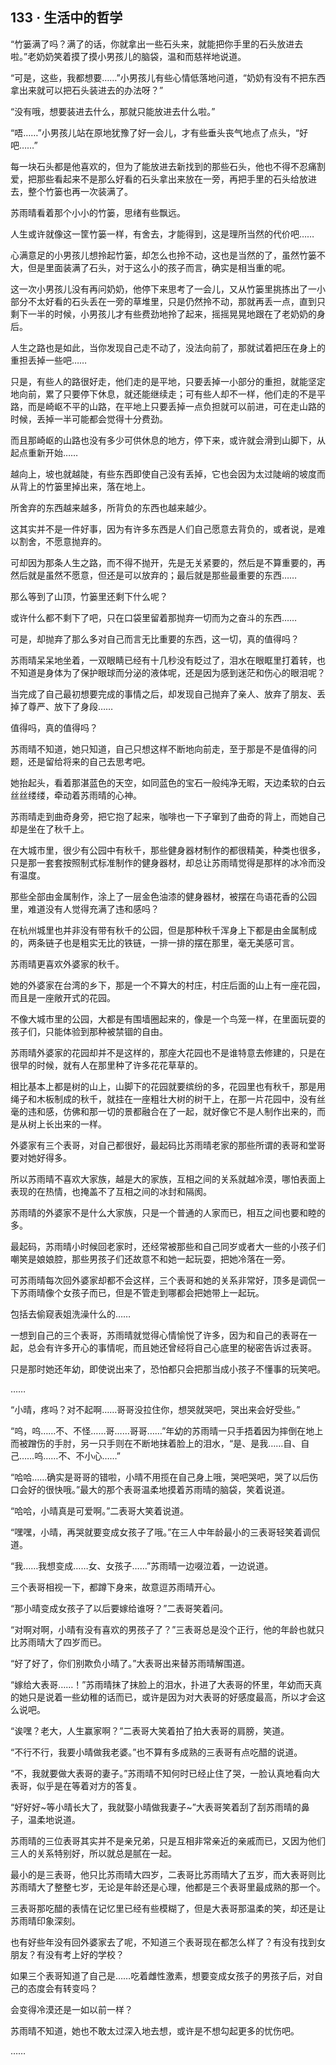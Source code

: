 ## 133 · 生活中的哲学

“竹篓满了吗？满了的话，你就拿出一些石头来，就能把你手里的石头放进去啦。”老奶奶笑着摸了摸小男孩儿的脑袋，温和而慈祥地说道。

“可是，这些，我都想要……”小男孩儿有些心情低落地问道，“奶奶有没有不把东西拿出来就可以把石头装进去的办法呀？”

“没有哦，想要装进去什么，那就只能放进去什么啦。”

“唔……”小男孩儿站在原地犹豫了好一会儿，才有些垂头丧气地点了点头，“好吧……”

每一块石头都是他喜欢的，但为了能放进去新找到的那些石头，他也不得不忍痛割爱，把那些看起来不是那么好看的石头拿出来放在一旁，再把手里的石头给放进去，整个竹篓也再一次装满了。

苏雨晴看着那个小小的竹篓，思绪有些飘远。

人生或许就像这一筐竹篓一样，有舍去，才能得到，这是理所当然的代价吧……

心满意足的小男孩儿想拎起竹篓，却怎么也拎不动，这也是当然的了，虽然竹篓不大，但是里面装满了石头，对于这么小的孩子而言，确实是相当重的呢。

这一次小男孩儿没有再问奶奶，他停下来思考了一会儿，又从竹篓里挑拣出了一小部分不太好看的石头丢在一旁的草堆里，只是仍然拎不动，那就再丢一点，直到只剩下一半的时候，小男孩儿才有些费劲地拎了起来，摇摇晃晃地跟在了老奶奶的身后。

人生之路也是如此，当你发现自己走不动了，没法向前了，那就试着把压在身上的重担丢掉一些吧……

只是，有些人的路很好走，他们走的是平地，只要丢掉一小部分的重担，就能坚定地向前，累了只要停下休息，就还能继续走；可有些人却不一样，他们走的不是平路，而是崎岖不平的山路，在平地上只要丢掉一点负担就可以前进，可在走山路的时候，丢掉一半可能都会觉得十分费劲。

而且那崎岖的山路也没有多少可供休息的地方，停下来，或许就会滑到山脚下，从起点重新开始……

越向上，坡也就越陡，有些东西即使自己没有丢掉，它也会因为太过陡峭的坡度而从背上的竹篓里掉出来，落在地上。

所舍弃的东西越来越多，所背负的东西也越来越少。

这其实并不是一件好事，因为有许多东西是人们自己愿意去背负的，或者说，是难以割舍，不愿意抛弃的。

可却因为那条人生之路，而不得不抛开，先是无关紧要的，然后是不算重要的，再然后就是虽然不愿意，但还是可以放弃的；最后就是那些最重要的东西……

那么等到了山顶，竹篓里还剩下什么呢？

或许什么都不剩下了吧，只在口袋里留着那抛弃一切而为之奋斗的东西……

可是，却抛弃了那么多对自己而言无比重要的东西，这一切，真的值得吗？

苏雨晴呆呆地坐着，一双眼睛已经有十几秒没有眨过了，泪水在眼眶里打着转，也不知道是身体为了保护眼球而分泌的液体呢，还是因为感到迷茫和伤心的眼泪呢？

当完成了自己最初想要完成的事情之后，却发现自己抛弃了亲人、放弃了朋友、丢掉了尊严、放下了身段……

值得吗，真的值得吗？

苏雨晴不知道，她只知道，自己只想这样不断地向前走，至于那是不是值得的问题，还是留给将来的自己去思考吧。

她抬起头，看着那湛蓝色的天空，如同蓝色的宝石一般纯净无暇，天边柔软的白云丝丝缕缕，牵动着苏雨晴的心神。

苏雨晴走到曲奇身旁，把它抱了起来，咖啡也一下子窜到了曲奇的背上，而她自己却是坐在了秋千上。

在大城市里，很少有公园中有秋千，那些健身器材制作的都很精美，种类也很多，只是那一套套按照制式标准制作的健身器材，却总让苏雨晴觉得是那样的冰冷而没有温度。

那些全部由金属制作，涂上了一层金色油漆的健身器材，被摆在鸟语花香的公园里，难道没有人觉得充满了违和感吗？

在杭州城里也并非没有带有秋千的公园，但是那种秋千浑身上下都是由金属制成的，两条链子也是粗实无比的铁链，一排一排的摆在那里，毫无美感可言。

苏雨晴更喜欢外婆家的秋千。

她的外婆家在台湾的乡下，那是一个不算大的村庄，村庄后面的山上有一座花园，而且是一座敞开式的花园。

不像大城市里的公园，大都是有围墙圈起来的，像是一个鸟笼一样，在里面玩耍的孩子们，只能体验到那种被禁锢的自由。

苏雨晴外婆家的花园却并不是这样的，那座大花园也不是谁特意去修建的，只是在很早的时候，就有人在那里种了许多花花草草的。

相比基本上都是树的山上，山脚下的花园就要缤纷的多，花园里也有秋千，那是用绳子和木板制成的秋千，就挂在一座粗壮大树的树干上，在那一片花园中，没有丝毫的违和感，仿佛和那一切的景都融合在了一起，就好像它不是人制作出来的，而是从树上长出来的一样。

外婆家有三个表哥，对自己都很好，最起码比苏雨晴老家的那些所谓的表哥和堂哥要对她好得多。

所以苏雨晴不喜欢大家族，越是大的家族，互相之间的关系就越冷漠，哪怕表面上表现的在热情，也掩盖不了互相之间的冰封和隔阂。

苏雨晴的外婆家不是什么大家族，只是一个普通的人家而已，相互之间也要和睦的多。

最起码，苏雨晴小时候回老家时，还经常被那些和自己同岁或者大一些的小孩子们嘲笑是娘娘腔，那些男孩子们还故意不和她一起玩耍，把她冷落在一旁。

可苏雨晴每次回外婆家却都不会这样，三个表哥和她的关系非常好，顶多是调侃一下苏雨晴像个女孩子而已，但是不管走到哪都会把她带上一起玩。

包括去偷窥表姐洗澡什么的……

一想到自己的三个表哥，苏雨晴就觉得心情愉悦了许多，因为和自己的表哥在一起，总会有许多开心的事情呢，而且她还曾经将自己心底里的秘密告诉过表哥。

只是那时她还年幼，即使说出来了，恐怕都只会把那当成小孩子不懂事的玩笑吧。

……

“小晴，疼吗？对不起啊……哥哥没拉住你，想哭就哭吧，哭出来会好受些。”

“呜，呜……不、不怪……哥……哥哥……”年幼的苏雨晴一只手捂着因为摔倒在地上而被蹭伤的手肘，另一只手则在不断地抹着脸上的泪水，“是、是我……自、自己……呜……不、不小心……”

“哈哈……确实是哥哥的错啦，小晴不用揽在自己身上哦，哭吧哭吧，哭了以后伤口会好的很快哦。”最大的那个表哥温柔地摸着苏雨晴的脑袋，笑着说道。

“哈哈，小晴真是可爱啊。”二表哥大笑着说道。

“嘿嘿，小晴，再哭就要变成女孩子了哦。”在三人中年龄最小的三表哥轻笑着调侃道。

“我……我想变成……女、女孩子……”苏雨晴一边啜泣着，一边说道。

三个表哥相视一下，都蹲下身来，故意逗苏雨晴开心。

“那小晴变成女孩子了以后要嫁给谁呀？”二表哥笑着问。

“对啊对啊，小晴有没有喜欢的男孩子了？”三表哥总是没个正行，他的年龄也就只比苏雨晴大了四岁而已。

“好了好了，你们别欺负小晴了。”大表哥出来替苏雨晴解围道。

“嫁给大表哥……！”苏雨晴抹了抹脸上的泪水，扑进了大表哥的怀里，年幼而天真的她只是说着一些幼稚的话而已，或许是因为对大表哥的好感度最高，所以才会这么说吧。

“诶嘿？老大，人生赢家啊？”二表哥大笑着拍了拍大表哥的肩膀，笑道。

“不行不行，我要小晴做我老婆。”也不算有多成熟的三表哥有点吃醋的说道。

“不，我就要做大表哥的妻子。”苏雨晴不知何时已经止住了哭，一脸认真地看向大表哥，似乎是在等着对方的答复。

“好好好~等小晴长大了，我就娶小晴做我妻子~”大表哥笑着刮了刮苏雨晴的鼻子，温柔地说道。

苏雨晴的三位表哥其实并不是亲兄弟，只是互相非常亲近的亲戚而已，又因为他们三人的关系特别好，所以就总是腻在一起。

最小的是三表哥，他只比苏雨晴大四岁，二表哥比苏雨晴大了五岁，而大表哥则比苏雨晴大了整整七岁，无论是年龄还是心理，他都是三个表哥里最成熟的那一个。

三表哥那吃醋的表情在记忆里已经有些模糊了，但是大表哥那温柔的笑，却还是让苏雨晴印象深刻。

也有好些年没有回外婆家去了呢，不知道三个表哥现在都怎么样了？有没有找到女朋友？有没有考上好的学校？

如果三个表哥知道了自己是……吃着雌性激素，想要变成女孩子的男孩子后，对自己的态度会有转变吗？

会变得冷漠还是一如以前一样？

苏雨晴不知道，她也不敢太过深入地去想，或许是不想勾起更多的忧伤吧。

……
